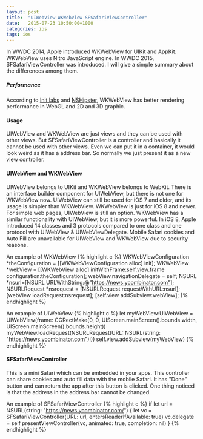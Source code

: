 ```yaml
---
layout: post
title:  "UIWebView WKWebView SFSafariViewController"
date:   2015-07-23 10:50:00+1000
categories: ios
tags: ios
---
```


In WWDC 2014, Apple introduced WKWebView for UIKit and AppKit. WKWebView uses Nitro JavaScript engine. In WWDC 2015, SFSafariViewController was introduced. I will give a simple summary about the differences among them.

##### Performance 
According to [Init labs](http://blog.initlabs.com/post/100113463211/wkwebview-vs-uiwebview) and [NSHipster](http://nshipster.com/wkwebkit/), WKWebView has better rendering performance in WebGL and 2D and 3D graphic.

#### Usage
UIWebView and WKWebView are just views and they can be used with other views. But SFSafariViewController is a controller and basically it cannot be used with other views. Even we can put it in a container, it would look weird as it has a address bar. So normally we just present it as a new view controller.

#### UIWebView and WKWebView
UIWebView belongs to UIKit and WKWebView belongs to WebKit. There is an interface builder component for UIWebView, but there is not one for WKWebView now. UIWebView can still be used for iOS 7 and older, and its usage is simpler than WKWebView. WKWebView is just for iOS 8 and newer. For simple web pages, UIWebView is still an option. WKWebView has a similar functionality with UIWebView, but it is more powerful. In iOS 8, Apple introduced 14 classes and 3 protocols compared to one class and one protocol with UIWebView & UIWebViewDelegate. Mobile Safari cookies and Auto Fill are unavailable for UIWebView and WKWebView due to security reasons.

An example of WKWebView
{% highlight c %} 
WKWebViewConfiguration *theConfiguration = [[WKWebViewConfiguration alloc] init];
WKWebView *webView = [[WKWebView alloc] initWithFrame:self.view.frame configuration:theConfiguration];
webView.navigationDelegate = self;
NSURL *nsurl=[NSURL URLWithString:@"https://news.ycombinator.com"];
NSURLRequest *nsrequest = [NSURLRequest requestWithURL:nsurl];
[webView loadRequest:nsrequest];
[self.view addSubview:webView];
{% endhighlight %}

An example of UIWebView
{% highlight c %}
let myWebView:UIWebView = UIWebView(frame: CGRectMake(0, 0, UIScreen.mainScreen().bounds.width, UIScreen.mainScreen().bounds.height))
myWebView.loadRequest(NSURLRequest(URL: NSURL(string: "https://news.ycombinator.com")!))
self.view.addSubview(myWebView)
{% endhighlight %}

#### SFSafariViewController
This is a mini Safari which can be embedded in your apps. This controller can share cookies and auto fill data with the mobile Safari. It has "Done" button and can return the app after this button is clicked. One thing noticed is that the address in the address bar cannot be changed.

An example of SFSafariViewController
{% highlight c %}
if let url = NSURL(string: "https://news.ycombinator.com/") {
   let vc = SFSafariViewController(URL: url, entersReaderIfAvailable: true)
   vc.delegate = self
   presentViewController(vc, animated: true, completion: nil)
}
{% endhighlight %}

